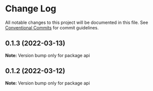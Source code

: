 # Change Log

All notable changes to this project will be documented in this file.
See [Conventional Commits](https://conventionalcommits.org) for commit guidelines.

## 0.1.3 (2022-03-13)

**Note:** Version bump only for package api





## 0.1.2 (2022-03-12)

**Note:** Version bump only for package api

